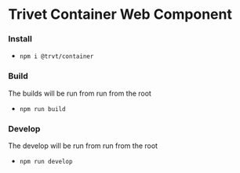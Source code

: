 # Trivet Container Web Component

### Install

-   `npm i @trvt/container`

### Build

The builds will be run from run from the root

-   `npm run build`

### Develop

The develop will be run from run from the root

-   `npm run develop`
